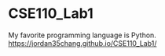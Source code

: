 # CSE110_Lab1
My favorite programming language is Python.
https://jordan35chang.github.io/CSE110_Lab1/ 
